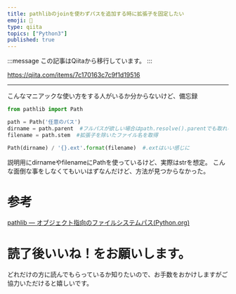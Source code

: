 ```yaml
---
title: pathlibのjoinを使わずパスを追加する時に拡張子を固定したい
emoji: 📝
type: qiita
topics: ["Python3"]
published: true
---
```


:::message
この記事はQiitaから移行しています。
:::

https://qiita.com/items/7c170163c7c9f1d19516

---

こんなマニアックな使い方をする人がいるか分からないけど、備忘録

``` expansion.py
from pathlib import Path

path = Path('任意のパス')
dirname = path.parent  #フルパスが欲しい場合はpath.resolve().parentでも取れる
filename = path.stem  #拡張子を除いたファイル名を取得

Path(dirname) / '{}.ext'.format(filename)  #.extはいい感じに
```

説明用にdirnameやfilenameにPathを使っているけど、実際はstrを想定。
こんな面倒な事をしなくてもいいはずなんだけど、方法が見つからなかった。

# 参考
<a href="https://docs.python.jp/3/library/pathlib.html">pathlib — オブジェクト指向のファイルシステムパス(Python.org)</a>

# 読了後いいね！をお願いします。
どれだけの方に読んでもらっているか知りたいので、お手数をおかけしますがご協力いただけると嬉しいです。

